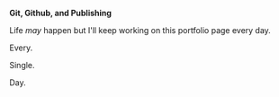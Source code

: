 **Git, Github, and Publishing**

Life *may* happen but I'll keep working on this portfolio page every day.

Every.

Single.

Day.


